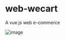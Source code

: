 # web-wecart
A vue.js web e-commerce 

![image](https://user-images.githubusercontent.com/99059097/152643417-a2fb4c99-06a7-45c7-b175-11e348530801.png)
